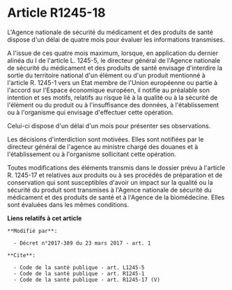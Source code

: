 # Article R1245-18

L'Agence nationale de sécurité du médicament et des produits de santé dispose d'un délai de quatre mois pour évaluer les
informations transmises. 

A l'issue de ces quatre mois maximum, lorsque, en application du dernier alinéa du I de l'article L. 1245-5, le directeur
général de l'Agence nationale de sécurité du médicament et des produits de santé envisage d'interdire la sortie du territoire
national d'un élément ou d'un produit mentionné à l'article R. 1245-1 vers un Etat membre de l'Union européenne ou partie à
l'accord sur l'Espace économique européen, il notifie au préalable son intention et ses motifs, relatifs au risque lié à la
qualité ou à la sécurité de l'élément ou du produit ou à l'insuffisance des données, à l'établissement ou à l'organisme qui
envisage d'effectuer cette opération. 

Celui-ci dispose d'un délai d'un mois pour présenter ses observations. 

Les décisions d'interdiction sont motivées. Elles sont notifiées par le directeur général de l'agence au ministre chargé des
douanes et à l'établissement ou à l'organisme sollicitant cette opération. 

Toutes modifications des éléments transmis dans le dossier prévu à l'article R. 1245-17 et relatives aux produits ou à ses
procédés de préparation et de conservation qui sont susceptibles d'avoir un impact sur la qualité ou la sécurité du produit
sont transmises à l'Agence nationale de sécurité du médicament et des produits de santé et à l'Agence de la biomédecine.
Elles sont évaluées dans les mêmes conditions.

**Liens relatifs à cet article**

	**Modifié par**:

	  - Décret n°2017-389 du 23 mars 2017 - art. 1

	**Cite**:

	  - Code de la santé publique - art. L1245-5
	  - Code de la santé publique - art. R1245-1
	  - Code de la santé publique - art. R1245-17 (V)
